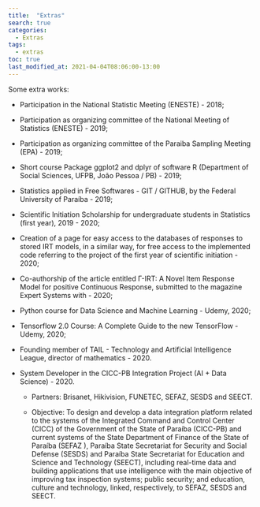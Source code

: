 ```yaml
---
title:  "Extras"
search: true
categories: 
  - Extras
tags:
  - extras
toc: true
last_modified_at: 2021-04-04T08:06:00-13:00
---
```


Some extra works:

- Participation in the National Statistic Meeting (ENESTE) - 2018;

- Participation as organizing committee of the National Meeting of Statistics (ENESTE) - 2019;

- Participation as organizing committee of the Paraiba Sampling Meeting (EPA) - 2019;

- Short course Package ggplot2 and dplyr of software R (Department of Social Sciences, UFPB, João Pessoa / PB) - 2019;

- Statistics applied in Free Softwares - GIT / GITHUB, by the Federal University of Paraíba - 2019;

- Scientific Initiation Scholarship for undergraduate students in Statistics (first year), 2019 - 2020;

- Creation of a page for easy access to the databases of responses to stored IRT models, in a similar way, for free access to the implemented code referring to the project of the first year of scientific initiation - 2020;

- Co-authorship of the article entitled Γ-IRT: A Novel Item Response Model for positive Continuous Response, submitted to the magazine Expert Systems with - 2020;

- Python course for Data Science and Machine Learning - Udemy, 2020;

- Tensorflow 2.0 Course: A Complete Guide to the new TensorFlow - Udemy, 2020;

- Founding member of TAIL - Technology and Artificial Intelligence League, director of mathematics - 2020.

- System Developer in the CICC-PB Integration Project (AI + Data Science) - 2020.
   - Partners: Brisanet, Hikivision, FUNETEC, SEFAZ, SESDS and SEECT.

   - Objective: To design and develop a data integration platform related to the systems of the Integrated Command and Control Center (CICC) of the Government of the State of Paraíba (CICC-PB) and current systems of the State Department of Finance of the State of Paraíba (SEFAZ ), Paraíba State Secretariat for Security and Social Defense (SESDS) and Paraíba State Secretariat for Education and Science and Technology (SEECT), including real-time data and building applications that use intelligence with the main objective of improving tax inspection systems; public security; and education, culture and technology, linked, respectively, to SEFAZ, SESDS and SEECT.
